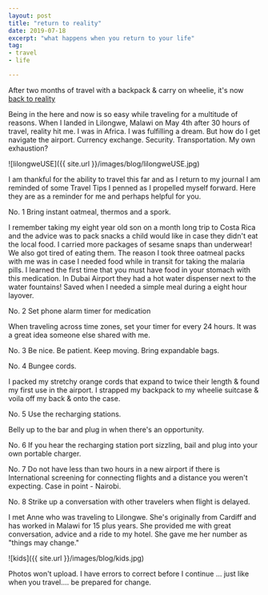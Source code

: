 ```yaml
---
layout: post
title: "return to reality"
date: 2019-07-18
excerpt: "what happens when you return to your life"
tag:
- travel
- life

---
```

After two months of travel with a backpack & carry on wheelie, it's now [back to reality](https://youtu.be/TB54dZkzZOY)

Being in the here and now is so easy while traveling for a multitude of reasons. When I landed in Lilongwe, Malawi on May 4th after 30 hours of travel, reality hit me. I was in Africa. I was fulfilling a dream. But how do I get navigate the airport. Currency exchange. Security. Transportation. My own exhaustion?

![lilongweUSE]({{ site.url }}/images/blog/lilongweUSE.jpg)

I am thankful for the ability to travel this far and as I return to my journal I am reminded of some Travel Tips I penned as I propelled myself forward. Here they are as a reminder for me and perhaps helpful for you.

No. 1 Bring instant oatmeal, thermos and a spork. 

I remember taking my eight year old son on a month long trip to Costa Rica and the advice was to pack snacks a child would like in case they didn't eat the local food. I carried more packages of sesame snaps than underwear! We also got tired of eating them. The reason I took three oatmeal packs with me was in case I needed food while in transit for taking the malaria pills. I learned the first time that you must have food in your stomach with this medication. In Dubai Airport they had a hot water dispenser next to the water fountains! Saved when I needed a simple meal during a eight hour layover.

No. 2 Set phone alarm timer for medication

When traveling across time zones, set your timer for every 24 hours. It was a great idea someone else shared with me.

No. 3 Be nice. Be patient. Keep moving. Bring expandable bags.

No. 4 Bungee cords. 

I packed my stretchy orange cords that expand to twice their length & found my first use in the airport. I strapped my backpack to my wheelie suitcase & voila off my back & onto the case. 

No. 5 Use the recharging stations.

Belly up to the bar and plug in when there's an opportunity.

No. 6 If you hear the recharging station port sizzling, bail and plug into your own portable charger. 

No. 7 Do not have less than two hours in a new airport if there is International screening for connecting flights and a distance you weren't expecting. Case in point - Nairobi. 

No. 8 Strike up a conversation with other travelers when flight is delayed. 

I met Anne who was traveling to Lilongwe. She's originally from Cardiff and has worked in Malawi for 15 plus years. She provided me with great conversation, advice and a ride to my hotel. She gave me her number as "things may change."

![kids]({{ site.url }}/images/blog/kids.jpg)

Photos won't upload. I have errors to correct before I continue ... just like when you travel.... be prepared for change.